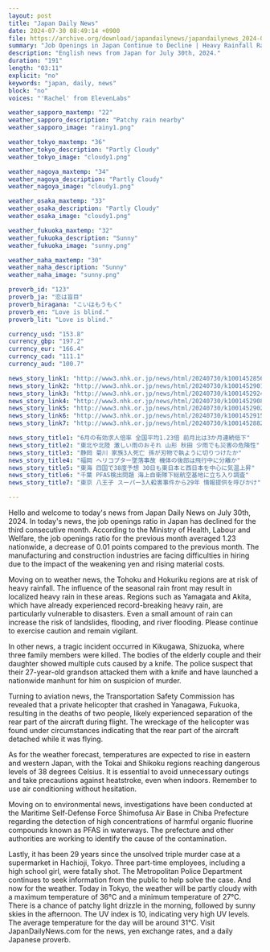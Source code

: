 ```yaml
---
layout: post
title: "Japan Daily News"
date: 2024-07-30 08:49:14 +0900
file: https://archive.org/download/japandailynews/japandailynews_2024-07-30.mp3
summary: "Job Openings in Japan Continue to Decline | Heavy Rainfall Raises Disaster Risk, & more…"
description: "English news from Japan for July 30th, 2024."
duration: "191"
length: "03:11"
explicit: "no"
keywords: "japan, daily, news"
block: "no"
voices: "'Rachel' from ElevenLabs"

weather_sapporo_maxtemp: "22"
weather_sapporo_description: "Patchy rain nearby"
weather_sapporo_image: "rainy1.png"

weather_tokyo_maxtemp: "36"
weather_tokyo_description: "Partly Cloudy"
weather_tokyo_image: "cloudy1.png"

weather_nagoya_maxtemp: "34"
weather_nagoya_description: "Partly Cloudy"
weather_nagoya_image: "cloudy1.png"

weather_osaka_maxtemp: "33"
weather_osaka_description: "Partly Cloudy"
weather_osaka_image: "cloudy1.png"

weather_fukuoka_maxtemp: "32"
weather_fukuoka_description: "Sunny"
weather_fukuoka_image: "sunny.png"

weather_naha_maxtemp: "30"
weather_naha_description: "Sunny"
weather_naha_image: "sunny.png"

proverb_id: "123"
proverb_ja: "恋は盲目"
proverb_hiragana: "こいはもうもく"
proverb_en: "Love is blind."
proverb_lit: "Love is blind."

currency_usd: "153.8"
currency_gbp: "197.2"
currency_eur: "166.4"
currency_cad: "111.1"
currency_aud: "100.7"

news_story_link1: "http://www3.nhk.or.jp/news/html/20240730/k10014528561000.html"
news_story_link2: "http://www3.nhk.or.jp/news/html/20240730/k10014529011000.html"
news_story_link3: "http://www3.nhk.or.jp/news/html/20240730/k10014529241000.html"
news_story_link4: "http://www3.nhk.or.jp/news/html/20240730/k10014529081000.html"
news_story_link5: "http://www3.nhk.or.jp/news/html/20240730/k10014529021000.html"
news_story_link6: "http://www3.nhk.or.jp/news/html/20240730/k10014529151000.html"
news_story_link7: "http://www3.nhk.or.jp/news/html/20240730/k10014528821000.html"

news_story_title1: "6月の有効求人倍率 全国平均1.23倍 前月比は3か月連続低下"
news_story_title2: "東北や北陸 激しい雨のおそれ 山形 秋田 少雨でも災害の危険性"
news_story_title3: "静岡 菊川 家族3人死亡 孫が刃物で執ように切りつけたか"
news_story_title4: "福岡 ヘリコプター墜落事故 機体の後部は飛行中に分離か"
news_story_title5: "東海 四国で38度予想 30日も東日本と西日本を中心に気温上昇"
news_story_title6: "千葉 PFAS検出問題 海上自衛隊下総航空基地に立ち入り調査"
news_story_title7: "東京 八王子 スーパー3人殺害事件から29年 情報提供を呼びかけ"

---
```


Hello and welcome to today's news from Japan Daily News on July 30th, 2024. In today's news, the job openings ratio in Japan has declined for the third consecutive month. According to the Ministry of Health, Labour and Welfare, the job openings ratio for the previous month averaged 1.23 nationwide, a decrease of 0.01 points compared to the previous month. The manufacturing and construction industries are facing difficulties in hiring due to the impact of the weakening yen and rising material costs.

Moving on to weather news, the Tohoku and Hokuriku regions are at risk of heavy rainfall. The influence of the seasonal rain front may result in localized heavy rain in these areas. Regions such as Yamagata and Akita, which have already experienced record-breaking heavy rain, are particularly vulnerable to disasters. Even a small amount of rain can increase the risk of landslides, flooding, and river flooding. Please continue to exercise caution and remain vigilant.

In other news, a tragic incident occurred in Kikugawa, Shizuoka, where three family members were killed. The bodies of the elderly couple and their daughter showed multiple cuts caused by a knife. The police suspect that their 27-year-old grandson attacked them with a knife and have launched a nationwide manhunt for him on suspicion of murder.

Turning to aviation news, the Transportation Safety Commission has revealed that a private helicopter that crashed in Yanagawa, Fukuoka, resulting in the deaths of two people, likely experienced separation of the rear part of the aircraft during flight. The wreckage of the helicopter was found under circumstances indicating that the rear part of the aircraft detached while it was flying.

As for the weather forecast, temperatures are expected to rise in eastern and western Japan, with the Tokai and Shikoku regions reaching dangerous levels of 38 degrees Celsius. It is essential to avoid unnecessary outings and take precautions against heatstroke, even when indoors. Remember to use air conditioning without hesitation.

Moving on to environmental news, investigations have been conducted at the Maritime Self-Defense Force Shimofusa Air Base in Chiba Prefecture regarding the detection of high concentrations of harmful organic fluorine compounds known as PFAS in waterways. The prefecture and other authorities are working to identify the cause of the contamination.

Lastly, it has been 29 years since the unsolved triple murder case at a supermarket in Hachioji, Tokyo. Three part-time employees, including a high school girl, were fatally shot. The Metropolitan Police Department continues to seek information from the public to help solve the case. And now for the weather. Today in Tokyo, the weather will be partly cloudy with a maximum temperature of 36°C and a minimum temperature of 27°C. There is a chance of patchy light drizzle in the morning, followed by sunny skies in the afternoon. The UV index is 10, indicating very high UV levels. The average temperature for the day will be around 31°C.  Visit JapanDailyNews.com for the news, yen exchange rates, and a daily Japanese proverb.
